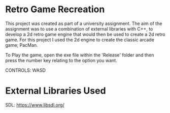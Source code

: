 # Retro Game Recreation
This project was created as part of a university assignment. The aim of the assignment was to use a combination of external libraries with C++, to develop a 2d retro game engine that would then be used to create a 2d retro game. For this project I used the 2d engine to create the classic arcade game; PacMan.

To Play the game, open the exe file within the 'Release' folder and then press the number key relating to the option you want.

CONTROLS: WASD

# External Libraries Used

SDL: https://www.libsdl.org/
